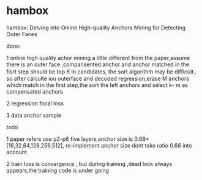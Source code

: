 # hambox
hambox: Delving into Online High-quality Anchors Mining for Detecting Outer Faces


done:

1 online high quality achor mining 
  a little different from the paper,assume there is an outer face ,compansented anchor and anchor matched in the fisrt step should be top K in candidates,
  the sort algorithm may be difficult，so after calculte iou outerface and decoded regression,erase M anchors which match in the first step,the sort the left 
  anchors and select k- m as compensated anchors
  
  
2 regression focal loss


3 data anchor sample

todo

1 paper refers use p2-p6 five layers,anchor size is 0.68*[16,32,64,128,256,512], re-implement anchor size dont take ratio 0.68 into account

2 train loss is convergence , but during training ,dead lock always appears,the training code is under going
